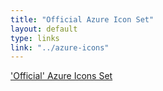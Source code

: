 ```yaml
---
title: "Official Azure Icon Set"
layout: default
type: links
link: "../azure-icons"
---
```


['Official' Azure Icons Set](azure-icons)